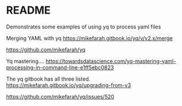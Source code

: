 # README
Demonstrates some examples of using yq to process yaml files


Merging YAML with yq
https://mikefarah.gitbook.io/yq/v/v2.x/merge

https://github.com/mikefarah/yq


Yq mastering.... 
https://towardsdatascience.com/yq-mastering-yaml-processing-in-command-line-e1ff5ebc0823

The yq gitbook has all three listed. 
https://mikefarah.gitbook.io/yq/upgrading-from-v3

https://github.com/mikefarah/yq/issues/520

